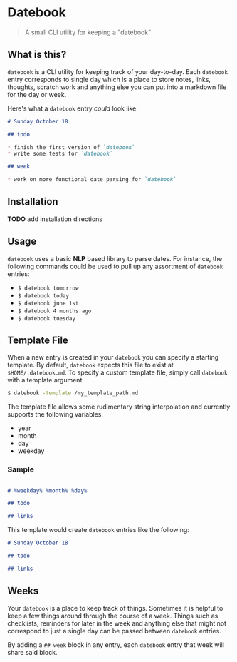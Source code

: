 # Datebook
> A small CLI utility for keeping a "datebook"

## What is this?

`datebook` is a CLI utility for keeping track of your day-to-day. Each `datebook` entry corresponds to single day which is a place to store notes, links, thoughts, scratch work and anything else you can put into a markdown file for the day or week.

Here's what a `datebook` entry _could_ look like:

~~~ markdown
# Sunday October 18

## todo

* finish the first version of `datebook`
* write some tests for `datebook`

## week

* work on more functional date parsing for `datebook`

~~~

## Installation

**TODO** add installation directions

## Usage

`datebook` uses a basic **NLP** based library to parse dates. For instance, the following commands could be used to pull up any assortment of `datebook` entries:

* `$ datebook tomorrow`
* `$ datebook today`
* `$ datebook june 1st`
* `$ datebook 4 months ago`
* `$ datebook tuesday`

## Template File

When a new entry is created in your `datebook` you can specify a starting template. By default, `datebook` expects this file to exist at `$HOME/.datebook.md`. To specify a custom template file, simply call `datebook` with a template argument.

~~~ bash
$ datebook -template /my_template_path.md
~~~

The template file allows some rudimentary string interpolation and currently supports the following variables.

* year
* month
* day
* weekday


### Sample

~~~ markdown

# %weekday% %month% %day%

## todo

## links

~~~

This template would create `datebook` entries like the following:

~~~ markdown
# Sunday October 18

## todo

## links

~~~

## Weeks 

Your `datebook` is a place to keep track of things. Sometimes it is helpful to keep a few things around through the course of a week. Things such as checklists, reminders for later in the week and anything else that might not correspond to just a single day can be passed between `datebook` entries.

By adding a `## week` block in any entry, each `datebook` entry that week will share said block.


